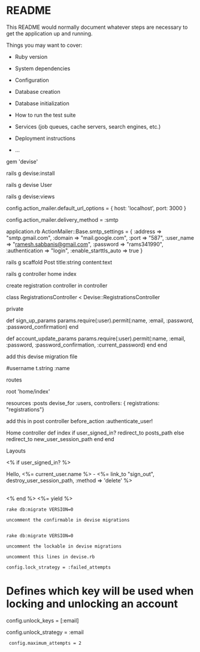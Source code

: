 # README

This README would normally document whatever steps are necessary to get the
application up and running.

Things you may want to cover:

* Ruby version

* System dependencies

* Configuration

* Database creation

* Database initialization

* How to run the test suite

* Services (job queues, cache servers, search engines, etc.)

* Deployment instructions

* ...

gem 'devise'

rails g devise:install

rails g devise User

rails g devise:views

config.action_mailer.default_url_options = { host: 'localhost', port: 3000 }

config.action_mailer.delivery_method = :smtp

application.rb
 ActionMailer::Base.smtp_settings = {
      :address => "smtp.gmail.com",
      :domain => "mail.google.com",
      :port => "587",
      :user_name => "ramesh.sabbanis@gmail.com",
      :password => "rams341990",
      :authentication => "login",
      :enable_starttls_auto => true
    }

rails g scaffold Post title:string content:text

rails g controller home index

create registration controller in controller

class RegistrationsController < Devise::RegistrationsController

  private

  def sign_up_params
    params.require(:user).permit(:name, :email, :password, :password_confirmation)
  end

  def account_update_params
    params.require(:user).permit(:name, :email, :password, :password_confirmation, :current_password)
  end
end

add this devise migration file

#username
t.string :name
      
routes

root 'home/index'

  resources :posts
  devise_for :users, controllers: { registrations: "registrations"}
  
add this in post controller
before_action :authenticate_user!


Home controller
def index
    if user_signed_in?
      redirect_to posts_path
    else
      redirect_to new_user_session_path
    end
  end

  Layouts

  <body>
    <% if user_signed_in? %>
      <p>Hello, <%= current_user.name %> - <%= link_to "sign_out", destroy_user_session_path, :method => 'delete' %></p>
      <br>
    <% end %>
    <%= yield %>

    rake db:migrate VERSION=0

    uncomment the confirmable in devise migrations


    rake db:migrate VERSION=0

    uncomment the lockable in devise migrations

    uncomment this lines in devise.rb

    config.lock_strategy = :failed_attempts

  # Defines which key will be used when locking and unlocking an account
  config.unlock_keys = [:email]

   config.unlock_strategy = :email

     config.maximum_attempts = 2
